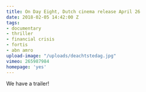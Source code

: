 ```yaml
---
title: On Day Eight, Dutch cinema release April 26
date: 2018-02-05 14:42:00 Z
tags:
- documentary
- thriller
- financial crisis
- fortis
- abn amro
upload-image: "/uploads/deachtstedag.jpg"
vimeo: 265987984
homepage: 'yes'
---
```


We have a trailer!